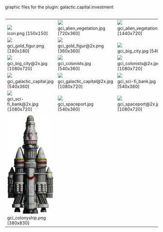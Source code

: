 graphic files for the plugin: galactic.capital.investment<br>
<br>
<table>
	<tr valign="bottom">
		<td><img src="https://raw.githubusercontent.com/zuckung/endless-sky-plugins/refs/heads/main/myplugins/galactic.capital.investment/icon.png width="150" height="150"><br>
		icon.png [150x150]</td>
		<td><img src="https://raw.githubusercontent.com/zuckung/endless-sky-plugins/refs/heads/main/myplugins/galactic.capital.investment/images/land/gci_alien_vegetation.jpg width="200"><br>
		gci_alien_vegetation.jpg [720x360]</td>
		<td><img src="https://raw.githubusercontent.com/zuckung/endless-sky-plugins/refs/heads/main/myplugins/galactic.capital.investment/images/land/gci_alien_vegetation@2x.jpg width="200"><br>
		gci_alien_vegetation@2x.jpg [1440x720]</td>
	</tr>
	<tr valign="bottom">
		<td><img src="https://raw.githubusercontent.com/zuckung/endless-sky-plugins/refs/heads/main/myplugins/galactic.capital.investment/images/outfit/gci_gold_figur.png width="180" height="180"><br>
		gci_gold_figur.png [180x180]</td>
		<td><img src="https://raw.githubusercontent.com/zuckung/endless-sky-plugins/refs/heads/main/myplugins/galactic.capital.investment/images/outfit/gci_gold_figur@2x.png? height="200"><br>
		gci_gold_figur@2x.png [360x360]</td>
		<td><img src="https://raw.githubusercontent.com/zuckung/endless-sky-plugins/refs/heads/main/myplugins/galactic.capital.investment/images/scene/gci_big_city.jpg width="200"><br>
		gci_big_city.jpg [540x360]</td>
	</tr>
	<tr valign="bottom">
		<td><img src="https://raw.githubusercontent.com/zuckung/endless-sky-plugins/refs/heads/main/myplugins/galactic.capital.investment/images/scene/gci_big_city@2x.jpg width="200"><br>
		gci_big_city@2x.jpg [1080x720]</td>
		<td><img src="https://raw.githubusercontent.com/zuckung/endless-sky-plugins/refs/heads/main/myplugins/galactic.capital.investment/images/scene/gci_colonists.jpg width="200"><br>
		gci_colonists.jpg [540x360]</td>
		<td><img src="https://raw.githubusercontent.com/zuckung/endless-sky-plugins/refs/heads/main/myplugins/galactic.capital.investment/images/scene/gci_colonists@2x.jpg width="200"><br>
		gci_colonists@2x.jpg [1080x720]</td>
	</tr>
	<tr valign="bottom">
		<td><img src="https://raw.githubusercontent.com/zuckung/endless-sky-plugins/refs/heads/main/myplugins/galactic.capital.investment/images/scene/gci_galactic_capital.jpg width="200"><br>
		gci_galactic_capital.jpg [540x360]</td>
		<td><img src="https://raw.githubusercontent.com/zuckung/endless-sky-plugins/refs/heads/main/myplugins/galactic.capital.investment/images/scene/gci_galactic_capital@2x.jpg width="200"><br>
		gci_galactic_capital@2x.jpg [1080x720]</td>
		<td><img src="https://raw.githubusercontent.com/zuckung/endless-sky-plugins/refs/heads/main/myplugins/galactic.capital.investment/images/scene/gci_sci-fi_bank.jpg width="200"><br>
		gci_sci-fi_bank.jpg [540x360]</td>
	</tr>
	<tr valign="bottom">
		<td><img src="https://raw.githubusercontent.com/zuckung/endless-sky-plugins/refs/heads/main/myplugins/galactic.capital.investment/images/scene/gci_sci-fi_bank@2x.jpg width="200"><br>
		gci_sci-fi_bank@2x.jpg [1080x720]</td>
		<td><img src="https://raw.githubusercontent.com/zuckung/endless-sky-plugins/refs/heads/main/myplugins/galactic.capital.investment/images/scene/gci_spaceport.jpg width="200"><br>
		gci_spaceport.jpg [540x360]</td>
		<td><img src="https://raw.githubusercontent.com/zuckung/endless-sky-plugins/refs/heads/main/myplugins/galactic.capital.investment/images/scene/gci_spaceport@2x.jpg width="200"><br>
		gci_spaceport@2x.jpg [1080x720]</td>
	</tr>
	<tr valign="bottom">
		<td><img src="https://raw.githubusercontent.com/zuckung/endless-sky-plugins/refs/heads/main/myplugins/galactic.capital.investment/images/ship/gci_colonyship.png? height="200"><br>
		gci_colonyship.png [380x830]</td>
		<td></td>
		<td></td>
	</tr>
</table>
